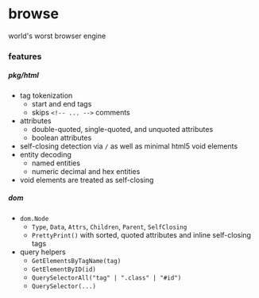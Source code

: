 # browse
world's worst browser engine

### features

##### pkg/html
- tag tokenization
    - start and end tags
    - skips `<!-- ... -->` comments
- attributes
    - double-quoted, single-quoted, and unquoted attributes
    - boolean attributes
- self-closing detection via `/` as well as minimal html5 void elements
- entity decoding
    - named entities
    - numeric decimal and hex entities
- void elements are treated as self-closing

##### dom

- `dom.Node`
    - `Type`, `Data`, `Attrs`, `Children`, `Parent`, `SelfClosing`
    - `PrettyPrint()` with sorted, quoted attributes and inline self-closing tags
- query helpers
    - `GetElementsByTagName(tag)`
    - `GetElementByID(id)`
    - `QuerySelectorAll("tag" | ".class" | "#id")`
    - `QuerySelector(...)`


